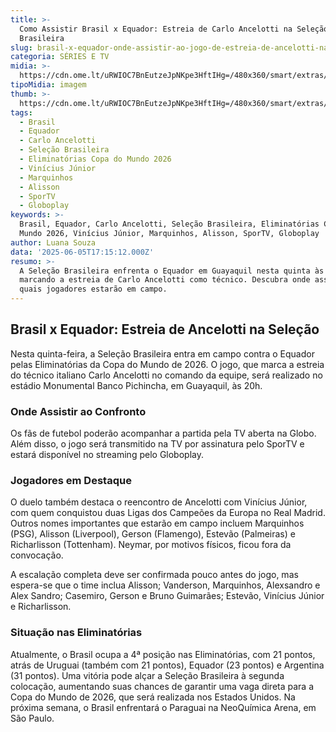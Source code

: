```yaml
---
title: >-
  Como Assistir Brasil x Equador: Estreia de Carlo Ancelotti na Seleção
  Brasileira
slug: brasil-x-equador-onde-assistir-ao-jogo-de-estreia-de-ancelotti-na-seleo
categoria: SÉRIES E TV
midia: >-
  https://cdn.ome.lt/uRWIOC7BnEutzeJpNKpe3HftIHg=/480x360/smart/extras/conteudos/omelete_THUMB_-_2025-06-05T135946.132.png
tipoMidia: imagem
thumb: >-
  https://cdn.ome.lt/uRWIOC7BnEutzeJpNKpe3HftIHg=/480x360/smart/extras/conteudos/omelete_THUMB_-_2025-06-05T135946.132.png
tags:
  - Brasil
  - Equador
  - Carlo Ancelotti
  - Seleção Brasileira
  - Eliminatórias Copa do Mundo 2026
  - Vinícius Júnior
  - Marquinhos
  - Alisson
  - SporTV
  - Globoplay
keywords: >-
  Brasil, Equador, Carlo Ancelotti, Seleção Brasileira, Eliminatórias Copa do
  Mundo 2026, Vinícius Júnior, Marquinhos, Alisson, SporTV, Globoplay
author: Luana Souza
data: '2025-06-05T17:15:12.000Z'
resumo: >-
  A Seleção Brasileira enfrenta o Equador em Guayaquil nesta quinta às 20h,
  marcando a estreia de Carlo Ancelotti como técnico. Descubra onde assistir e
  quais jogadores estarão em campo.
---
```


## Brasil x Equador: Estreia de Ancelotti na Seleção

Nesta quinta-feira, a Seleção Brasileira entra em campo contra o Equador pelas Eliminatórias da Copa do Mundo de 2026. O jogo, que marca a estreia do técnico italiano Carlo Ancelotti no comando da equipe, será realizado no estádio Monumental Banco Pichincha, em Guayaquil, às 20h.

### Onde Assistir ao Confronto

Os fãs de futebol poderão acompanhar a partida pela TV aberta na Globo. Além disso, o jogo será transmitido na TV por assinatura pelo SporTV e estará disponível no streaming pelo Globoplay.

### Jogadores em Destaque

O duelo também destaca o reencontro de Ancelotti com Vinícius Júnior, com quem conquistou duas Ligas dos Campeões da Europa no Real Madrid. Outros nomes importantes que estarão em campo incluem Marquinhos (PSG), Alisson (Liverpool), Gerson (Flamengo), Estevão (Palmeiras) e Richarlisson (Tottenham). Neymar, por motivos físicos, ficou fora da convocação.

A escalação completa deve ser confirmada pouco antes do jogo, mas espera-se que o time inclua Alisson; Vanderson, Marquinhos, Alexsandro e Alex Sandro; Casemiro, Gerson e Bruno Guimarães; Estevão, Vinícius Júnior e Richarlisson.

### Situação nas Eliminatórias

Atualmente, o Brasil ocupa a 4ª posição nas Eliminatórias, com 21 pontos, atrás de Uruguai (também com 21 pontos), Equador (23 pontos) e Argentina (31 pontos). Uma vitória pode alçar a Seleção Brasileira à segunda colocação, aumentando suas chances de garantir uma vaga direta para a Copa do Mundo de 2026, que será realizada nos Estados Unidos. Na próxima semana, o Brasil enfrentará o Paraguai na NeoQuímica Arena, em São Paulo.
